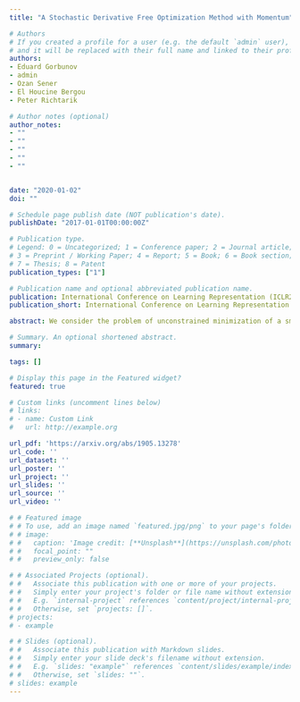 ```yaml
---
title: "A Stochastic Derivative Free Optimization Method with Momentum"

# Authors
# If you created a profile for a user (e.g. the default `admin` user), write the username (folder name) here 
# and it will be replaced with their full name and linked to their profile.
authors:
- Eduard Gorbunov
- admin
- Ozan Sener
- El Houcine Bergou
- Peter Richtarik

# Author notes (optional)
author_notes:
- ""
- ""
- ""
- ""
- ""


date: "2020-01-02"
doi: ""

# Schedule page publish date (NOT publication's date).
publishDate: "2017-01-01T00:00:00Z"

# Publication type.
# Legend: 0 = Uncategorized; 1 = Conference paper; 2 = Journal article;
# 3 = Preprint / Working Paper; 4 = Report; 5 = Book; 6 = Book section;
# 7 = Thesis; 8 = Patent
publication_types: ["1"]

# Publication name and optional abbreviated publication name.
publication: International Conference on Learning Representation (ICLR20)​
publication_short: International Conference on Learning Representation (**ICLR20**)​

abstract: ​​​​We consider the problem of unconstrained minimization of a smooth objective function in ℝd in setting where only function evaluations are possible. We propose and analyze stochastic zeroth-order method with heavy ball momentum. In particular, we propose, SMTP, a momentum version of the stochastic three-point method (STP). We show new complexity results for non-convex, convex and strongly convex functions. We test our method on a collection of learning to continuous control tasks on several MuJoCo environments with varying difficulty and compare against STP, other state-of-the-art derivative-free optimization algorithms and against policy gradient methods. SMTP significantly outperforms STP and all other methods that we considered in our numerical experiments. Our second contribution is SMTP with importance sampling which we call SMTP_IS. We provide convergence analysis of this method for non-convex, convex and strongly convex objectives.

# Summary. An optional shortened abstract.
summary: 

tags: []

# Display this page in the Featured widget?
featured: true

# Custom links (uncomment lines below)
# links:
# - name: Custom Link
#   url: http://example.org

url_pdf: 'https://arxiv.org/abs/1905.13278'
url_code: ''
url_dataset: ''
url_poster: ''
url_project: ''
url_slides: ''
url_source: ''
url_video: ''

# # Featured image
# # To use, add an image named `featured.jpg/png` to your page's folder. 
# # image:
# #   caption: 'Image credit: [**Unsplash**](https://unsplash.com/photos/pLCdAaMFLTE)'
# #   focal_point: ""
# #   preview_only: false

# # Associated Projects (optional).
# #   Associate this publication with one or more of your projects.
# #   Simply enter your project's folder or file name without extension.
# #   E.g. `internal-project` references `content/project/internal-project/index.md`.
# #   Otherwise, set `projects: []`.
# projects:
# - example

# # Slides (optional).
# #   Associate this publication with Markdown slides.
# #   Simply enter your slide deck's filename without extension.
# #   E.g. `slides: "example"` references `content/slides/example/index.md`.
# #   Otherwise, set `slides: ""`.
# slides: example
---
```


<!-- {{% callout note %}}
Click the *Cite* button above to demo the feature to enable visitors to import publication metadata into their reference management software.
{{% /callout %}}

{{% callout note %}}
Create your slides in Markdown - click the *Slides* button to check out the example.
{{% /callout %}}

Supplementary material can be found [here](https://drive.google.com/file/d/17tGxceooVTT0JFkBsQjsh3h529U7yI1v/view?usp=sharing). -->
